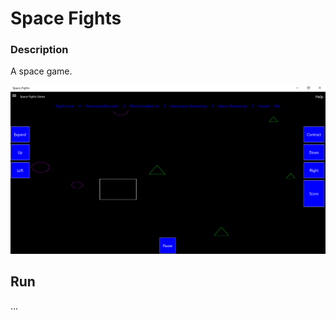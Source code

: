 # Space Fights

### Description
A space game.

![alt text](https://github.com/anthonytran2/Space_Fights/blob/master/sfpic.png)

## Run
...
